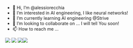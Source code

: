 - 👋 Hi, I’m @alessiorecchia
- 👀 I’m interested in AI engineering, I like neural networks!
- 🌱 I’m currently learning AI engineering @Strive
- 💞️ I’m looking to collaborate on ... I will tell You soon!
- 📫 How to reach me ...


![](https://img.shields.io/badge/OS-Ubuntu-orange?style=flat-square&logo=linux&logoColor=white&color=2bbc8a) ![](https://img.shields.io/badge/Code-Python-orange?style=flat-square&logo=python&logoColor=white&color=2bbc8a) ![](https://img.shields.io/badge/Code--orange?style=flat-square&logo=linux&logoColor=white&color=2bbc8a)![](https://img.shields.io/badge/OS-Ubuntu-orange?style=flat-square&logo=linux&logoColor=white&color=2bbc8a)
<!---
alessiorecchia/alessiorecchia is a ✨ special ✨ repository because its `README.md` (this file) appears on your GitHub profile.
You can click the Preview link to take a look at your changes.
--->
